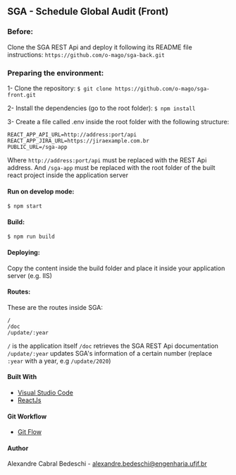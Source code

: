 ## SGA - Schedule Global Audit (Front)

### Before:

Clone the SGA REST Api and deploy it following its README file instructions:
`https://github.com/o-mago/sga-back.git`

### Preparing the environment:

1- Clone the repository: `$ git clone https://github.com/o-mago/sga-front.git`

2- Install the dependencies (go to the root folder): `$ npm install`

3- Create a file called .env inside the root folder with the following structure:

```env
REACT_APP_API_URL=http://address:port/api
REACT_APP_JIRA_URL=https://jiraexample.com.br
PUBLIC_URL=/sga-app
```
Where `http://address:port/api` must be replaced with the REST Api address.
And `/sga-app` must be replaced with the root folder of the built react project inside the application server

#### Run on develop mode:

`$ npm start`

#### Build:

`$ npm run build`

#### Deploying:

Copy the content inside the build folder and place it inside your application server (e.g. IIS)

#### Routes:

These are the routes inside SGA:

```
/
/doc
/update/:year
```

`/` is the application itself
`/doc` retrieves the SGA REST Api documentation
`/update/:year` updates SGA's information of a certain number (replace `:year` with a year, e.g `/update/2020`)

#### Built With

* [Visual Studio Code](https://code.visualstudio.com/)
* [ReactJs](https://pt-br.reactjs.org/)

#### Git Workflow
* [Git Flow](https://danielkummer.github.io/git-flow-cheatsheet/)

#### Author

Alexandre Cabral Bedeschi - alexandre.bedeschi@engenharia.ufjf.br